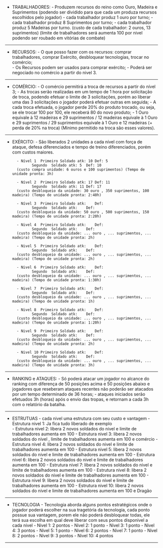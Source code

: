 

* TRABALHADORES: - Produzem recursos do reino como Ouro, Madeira e Suprimentos (podendo ser dividido para que cada um produza recursos escolhidos pelo jogador)
		 - cada trabalhador produz 1 ouro por turno;
		 - cada trabalhador produz 8 Suprimentos por turno;
		 - cada trabalhador produz 5 Madeiras por turno.
		 (custo de cada trabalhador: 2 ouros, 13 suprimentos) 
		 (limite de trabalhadores será aumenta 100 por nivel podendo ser roubado em vitórias de combate)
 		

-------------------------------------------------------------------------------------------------------------------------------------------------------


* RECURSOS:	- O que posso fazer com os recursos: comprar trabalhadores, comprar Exército, desbloquear tecnologias, trocar no comércio;	
		- Os Recursos podem ser usados para comprar exército; 
		- Poderá ser negociado no comércio a partir do nivel 3.


-------------------------------------------------------------------------------------------------------------------------------------------------------

* COMÉRCIO: 	- O comércio permitirá a troca de recursos a partir do nível 3;
		- As trocas serão realizadas em um tempo de 1 hora por solicitação de troca, podendo efetuar o limite de 3 solicitações, porém ao 			  liberar uma das 3 solicitações o jogador poderá efetuar outras em seguida;
		- A cada troca efetuada, o jogador perde 20% do produto trocado, ou seja, se ele trocar 100 por 100, ele receberá 80 do novo produto;
		- 1 Ouro equivale à 12 madeiras e 29 suprimentos / 12 madeiras equivale à 1 Ouro e 29 suprimentos / 29 suprimentos equivale à 1 Ouro 	               e 12  madeiras (+ perda de 20% na troca) (Minimo permitido na troca são esses valores).

-------------------------------------------------------------------------------------------------------------------------------------------------------

* EXÉRCITO:	- São liberados 2 unidades a cada nível com força de ataque, defesa diferenciados e tempo de treino diferenciados, porém com custos 			  maiores.

		- Nível 1  Primeiro Soldado atk: 10 Def: 5  
			   Segundo  Soldado atk: 5  Def: 10
		(custo compra unidade: 6 ouros e 100 suprimentos) (Tempo de unidade pronta: 3h)

		- Nível 2  Primeiro Soldado atk: 17 Def: 11 	
			   Segundo  Soldado atk: 11 Def: 17 
		(custo desbloqueio da unidade: 30 ouro , 350 suprimentos, 100 madeira) (Tempo de unidade pronta: 2:40h)

		- Nível 3  Primeiro Soldado atk:    Def:  
			   Segundo  Soldado atk:    Def:
		(custo desbloqueio da unidade: 50 ouro , 500 suprimentos, 150 madeira) (Tempo de unidade pronta: 2:20h)

		- Nivel 4  Primeiro Soldado atk:    Def:  
			   Segundo  Soldado atk:    Def:
		(custo desbloqueio da unidade: ... ouro , ... suprimentos, ... madeira) (Tempo de unidade pronta: 2h)

		- Nivel 5  Primeiro Soldado atk:    Def:  
			   Segundo  Soldado atk:    Def:
		(custo desbloqueio da unidade: ... ouro , ... suprimentos, ... madeira) (Tempo de unidade pronta: 2h)

		- Nivel 6  Primeiro Soldado atk:    Def:  
			   Segundo  Soldado atk:    Def:
		(custo desbloqueio da unidade: ... ouro , ... suprimentos, ... madeira) (Tempo de unidade pronta: 1:30h)

		- Nivel 7  Primeiro Soldado atk:    Def:  
			   Segundo  Soldado atk:    Def:
		(custo desbloqueio da unidade: ... ouro , ... suprimentos, ... madeira) (Tempo de unidade pronta: 1h)

		- Nivel 8  Primeiro Soldado atk:    Def:  
			   Segundo  Soldado atk:    Def:
		(custo desbloqueio da unidade: ... ouro , ... suprimentos, ... madeira) (Tempo de unidade pronta: 1:20h)

		- Nivel 9  Primeiro Soldado atk:    Def:  
			   Segundo  Soldado atk:    Def:
		(custo desbloqueio da unidade: ... ouro , ... suprimentos, ... madeira) (Tempo de unidade pronta: 2h)

		- Nivel 10 Primeiro Soldado atk:    Def:  
			   Segundo  Soldado atk:    Def:
		(custo desbloqueio da unidade: ... ouro , ... suprimentos, ... madeira) (Tempo de unidade pronta: 3h)


-------------------------------------------------------------------------------------------------------------------------------------------------------


* RANKING e ATAQUES:	- Só poderá atacar um jogador no alcance do ranking com diferença de 50 posições acima e 50 posições abaixo e jogadores que 				  reseberam ataques recentes não poderão ser atacados por um tempo determinado de 36 horas;
			- ataques iniciados serão efetuados 3h (horas) após o envio das tropas, e retornam a cada 3h com o relatório da batalha.

-------------------------------------------------------------------------------------------------------------------------------------------------------

* ESTRUTUAS		- cada nivel uma estrutura com seu custo e vantagem
			- Estrutura nivel 1: Ja fica tudo liberado de exemplo 	
			- Estrutura nivel 2: libera 2 novos soldados do nivel e limite de trabalhadores aumenta em 100
			- Estrutura nivel 3: libera 2 novos soldados do nivel , limite de trabalhadores aumenta em 100 e comércio
			- Estrutura nivel 4: libera 2 novos soldados do nivel e limite de trabalhadores aumenta em 100
			- Estrutura nivel 5: libera 2 novos soldados do nivel e limite de trabalhadores aumenta em 100
			- Estrutura nivel 6: libera 2 novos soldados do nivel e limite de trabalhadores aumenta em 100
			- Estrutura nivel 7: libera 2 novos soldados do nivel e limite de trabalhadores aumenta em 100
			- Estrutura nivel 8: libera 2 novos soldados do nivel e limite de trabalhadores aumenta em 100
			- Estrutura nivel 9: libera 2 novos soldados do nivel e limite de trabalhadores aumenta em 100
			- Estrutura nivel 10: libera 2 novos soldados do nivel e limite de trabalhadores aumenta em 100 e Dragão

-------------------------------------------------------------------------------------------------------------------------------------------------------

* TECNOLOGIA 	- Tecnologia aborda alguns pontos estratégicos onde o jogador poderá escolher na sua tragetória da tecnologia, cada ponto 				  possue sua vantagem, porem ele não poderá desbloquear todas, ele terá sua escolha em qual deve liberar com seus pontos 				  disponivel a cada nivel
				- Nivel 1: 2 pontos
				- Nivel 2: 1 ponto
				- Nivel 3: 1 ponto
				- Nivel 4: 3 pontos
				- Nivel 5: 1 ponto
				- Nivel 6: 2 pontos
				- Nivel 7: 1 ponto
				- Nivel 8: 2 pontos
				- Nivel 9: 3 pontos
				- Nivel 10: 4 pontos

-------------------------------------------------------------------------------------------------------------------------------------------------------
